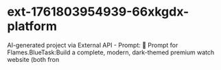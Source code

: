 # ext-1761803954939-66xkgdx-platform
AI-generated project via External API - Prompt: 💎 Prompt for Flames.BlueTask:Build a complete, modern, dark-themed premium watch website (both fron
